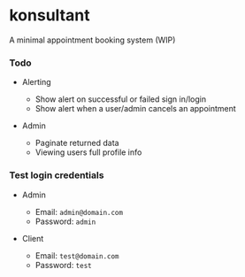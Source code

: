 # konsultant
A minimal appointment booking system (WIP)

### Todo
- Alerting
  - Show alert on successful or failed sign in/login
  - Show alert when a user/admin cancels an appointment

- Admin
  - Paginate returned data
  - Viewing users full profile info

### Test login credentials

- Admin
  - Email: `admin@domain.com`
  - Password: `admin`

- Client
  - Email: `test@domain.com`
  - Password: `test`
